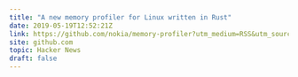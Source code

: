 ```yaml
---
title: "A new memory profiler for Linux written in Rust"
date: 2019-05-19T12:52:21Z
link: https://github.com/nokia/memory-profiler?utm_medium=RSS&utm_source=hune
site: github.com
topic: Hacker News
draft: false
---
```


